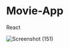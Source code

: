 # Movie-App
React


![Screenshot (151)](https://user-images.githubusercontent.com/72975134/129446512-88e3c119-6263-403f-be73-974cbf806f4b.png)
